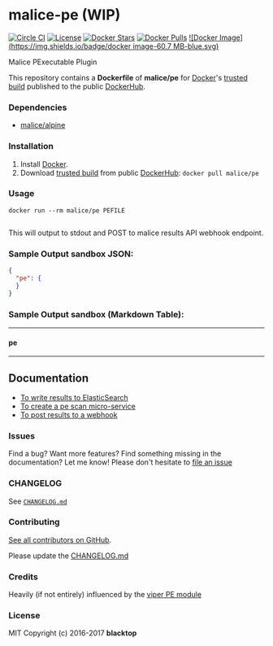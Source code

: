 malice-pe (WIP)
===============

[![Circle CI](https://circleci.com/gh/maliceio/malice-pe.png?style=shield)](https://circleci.com/gh/maliceio/malice-pe) [![License](http://img.shields.io/:license-mit-blue.svg)](http://doge.mit-license.org) [![Docker Stars](https://img.shields.io/docker/stars/malice/pe.svg)](https://hub.docker.com/r/malice/pe/) [![Docker Pulls](https://img.shields.io/docker/pulls/malice/pe.svg)](https://hub.docker.com/r/malice/pe/) [![Docker Image](https://img.shields.io/badge/docker image-60.7 MB-blue.svg)](https://hub.docker.com/r/malice/pe/)

Malice PExecutable Plugin

This repository contains a **Dockerfile** of **malice/pe** for [Docker](https://www.docker.io/)'s [trusted build](https://index.docker.io/u/malice/pe/) published to the public [DockerHub](https://index.docker.io/).

### Dependencies

-	[malice/alpine](https://hub.docker.com/r/malice/alpine/)

### Installation

1.	Install [Docker](https://www.docker.io/).
2.	Download [trusted build](https://hub.docker.com/r/malice/pe/) from public [DockerHub](https://hub.docker.com): `docker pull malice/pe`

### Usage

```
docker run --rm malice/pe PEFILE
```

```bash

```

This will output to stdout and POST to malice results API webhook endpoint.

### Sample Output **sandbox** JSON:

```json
{
  "pe": {
  }
}
```

### Sample Output **sandbox** (Markdown Table):

---

#### pe

---

Documentation
-------------

-	[To write results to ElasticSearch](https://github.com/maliceio/malice-pe/blob/master/docs/elasticsearch.md)
-	[To create a pe scan micro-service](https://github.com/maliceio/malice-pe/blob/master/docs/web.md)
-	[To post results to a webhook](https://github.com/maliceio/malice-pe/blob/master/docs/callback.md)

### Issues

Find a bug? Want more features? Find something missing in the documentation? Let me know! Please don't hesitate to [file an issue](https://github.com/maliceio/malice-pe/issues/new)

### CHANGELOG

See [`CHANGELOG.md`](https://github.com/maliceio/malice-pe/blob/master/CHANGELOG.md)

### Contributing

[See all contributors on GitHub](https://github.com/maliceio/malice-pe/graphs/contributors).

Please update the [CHANGELOG.md](https://github.com/maliceio/malice-pe/blob/master/CHANGELOG)

### Credits

Heavily (if not entirely) influenced by the [viper PE module](https://github.com/viper-framework/viper/blob/master/viper/modules/pe.py)

### License

MIT Copyright (c) 2016-2017 **blacktop**
